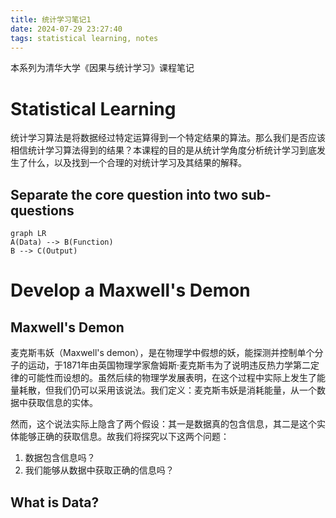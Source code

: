 ```yaml
---
title: 统计学习笔记1
date: 2024-07-29 23:27:40
tags: statistical learning, notes
---
```

本系列为清华大学《因果与统计学习》课程笔记
# Statistical Learning
统计学习算法是将数据经过特定运算得到一个特定结果的算法。那么我们是否应该相信统计学习算法得到的结果？本课程的目的是从统计学角度分析统计学习到底发生了什么，以及找到一个合理的对统计学习及其结果的解释。

## Separate the core question into two sub-questions
```mermaid
graph LR
A(Data) --> B(Function)
B --> C(Output)
```

# Develop a Maxwell's Demon
## Maxwell's Demon
麦克斯韦妖（Maxwell's demon），是在物理学中假想的妖，能探测并控制单个分子的运动，于1871年由英国物理学家詹姆斯·麦克斯韦为了说明违反热力学第二定律的可能性而设想的。虽然后续的物理学发展表明，在这个过程中实际上发生了能量耗散，但我们仍可以采用该说法。我们定义：麦克斯韦妖是消耗能量，从一个数据中获取信息的实体。

然而，这个说法实际上隐含了两个假设：其一是数据真的包含信息，其二是这个实体能够正确的获取信息。故我们将探究以下这两个问题：
1. 数据包含信息吗？
2. 我们能够从数据中获取正确的信息吗？

## What is Data?

